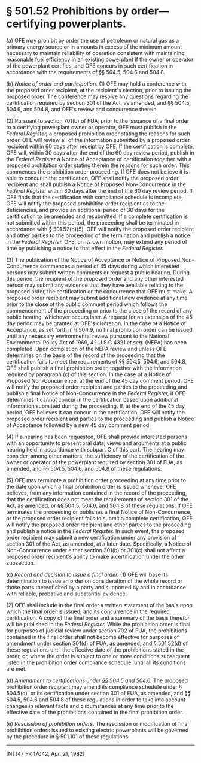 # § 501.52   Prohibitions by order—certifying powerplants.

(a) OFE may prohibit by order the use of petroleum or natural gas as a primary energy source or in amounts in excess of the minimum amount necessary to maintain reliability of operation consistent with maintaining reasonable fuel efficiency in an existing powerplant if the owner or operator of the powerplant certifies, and OFE concurs in such certification in accordance with the requirements of §§ 504.5, 504.6 and 504.8.


(b) *Notice of order and participation.* (1) OFE may hold a conference with the proposed order recipient, at the recipient's election, prior to issuing the proposed order. The conference may resolve any questions regarding the certification required by section 301 of the Act, as amended, and §§ 504.5, 504.6, and 504.8, and OFE's review and concurrence therein.


(2) Pursuant to section 701(b) of FUA, prior to the issuance of a final order to a certifying powerplant owner or operator, OFE must publish in the _Federal Register,_ a proposed prohibition order stating the reasons for such order. OFE will review all of the information submitted by a proposed order recipient within 60 days after receipt by OFE. If the certification is complete, OFE will, within 30 days after the end of the 60 day review period, publish in the _Federal Register_ a Notice of Acceptance of certification together with a proposed prohibition order stating therein the reasons for such order. This commences the prohibition order proceeding. If OFE does not believe it is able to concur in the certification, OFE shall notify the proposed order recipient and shall publish a Notice of Proposed Non-Concurrence in the _Federal Register_ within 30 days after the end of the 60 day review period. If OFE finds that the certification with compliance schedule is incomplete, OFE will notify the proposed prohibition order recipient as to the deficiencies, and provide an additional period of 30 days for the certification to be amended and resubmitted. If a complete certification is not submitted within this period, the proceeding shall be terminated in accordance with § 501.52(b)(5). OFE will notify the proposed order recipient and other parties to the proceeding of the termination and publish a notice in the _Federal Register._ OFE, on its own motion, may extend any period of time by publishing a notice to that effect in the _Federal Register._

(3) The publication of the Notice of Acceptance or Notice of Proposed Non-Concurrence commences a period of 45 days during which interested persons may submit written comments or request a public hearing. During this period, the recipient of the proposed order and any other interested person may submit any evidence that they have available relating to the proposed order, the certification or the concurrence that OFE must make. A proposed order recipient may submit additional new evidence at any time prior to the close of the public comment period which follows the commencement of the proceeding or prior to the close of the record of any public hearing, whichever occurs later. A request for an extension of the 45 day period may be granted at OFE's discretion. In the case of a Notice of Acceptance, as set forth in § 504.9, no final prohibition order can be issued until any necessary environmental review pursuant to the National Environmental Policy Act of 1969, 42 U.S.C 4321 *et seq.* (NEPA) has been completed. Upon completion of the NEPA review and unless OFE determines on the basis of the record of the proceeding that the certification fails to meet the requirements of §§ 504.5, 504.6, and 504.8, OFE shall publish a final prohibition order, together with the information required by paragraph (c) of this section. In the case of a Notice of Proposed Non-Concurrence, at the end of the 45 day comment period, OFE will notify the proposed order recipient and parties to the proceeding and publish a final Notice of Non-Concurrence in the _Federal Register,_ if OFE determines it cannot concur in the certification based upon additional information submitted during the proceeding. If, at the end of the 45 day period, OFE believes it can concur in the certification, OFE will notify the proposed order recipient and parties to the proceeding and publish a Notice of Acceptance followed by a new 45 day comment period.


(4) If a hearing has been requested, OFE shall provide interested persons with an opportunity to present oral data, views and arguments at a public hearing held in accordance with subpart C of this part. The hearing may consider, among other matters, the sufficiency of the certification of the owner or operator of the powerplant required by section 301 of FUA, as amended, and §§ 504.5, 504.6, and 504.8 of these regulations.


(5) OFE may terminate a prohibition order proceeding at any time prior to the date upon which a final prohibition order is issued whenever OFE believes, from any information contained in the record of the proceeding, that the certification does not meet the requirements of section 301 of the Act, as amended, or §§ 504.5, 504.6, and 504.8 of these regulations. If OFE terminates the proceeding or publishes a final Notice of Non-Concurrence, or the proposed order recipient fails to submit a complete certification, OFE will notify the proposed order recipient and other parties to the proceeding and publish a notice in the _Federal Register._ In such event, the proposed order recipient may submit a new certification under any provision of section 301 of the Act, as amended, at a later date. Specifically, a Notice of Non-Concurrence under either section 301(b) or 301(c) shall not affect a proposed order recipient's ability to make a certification under the other subsection.


(c) *Record and decision to issue a final order.* (1) OFE will base its determination to issue an order on consideration of the whole record or those parts thereof cited by a party and supported by and in accordance with reliable, probative and substantial evidence.


(2) OFE shall include in the final order a written statement of the basis upon which the final order is issued, and its concurrence in the required certification. A copy of the final order and a summary of the basis therefor will be published in the _Federal Register._ While the prohibition order is final for purposes of judicial review under section 702 of FUA, the prohibitions contained in the final order shall not become effective for purposes of amendment under section 301(d) of FUA, as amended, and § 501.52(d) of these regulations until the effective date of the prohibitions stated in the order, or, where the order is subject to one or more conditions subsequent listed in the prohibition order compliance schedule, until all its conditions are met.


(d) *Amendment to certifications under §§ 504.5 and 504.6.* The proposed prohibition order recipient may amend its compliance schedule under § 504.5(d), or its certification under section 301 of FUA, as amended, and §§ 504.5, 504.6 and 504.8 of these regulations in order to take into account changes in relevant facts and circumstances at any time prior to the effective date of the prohibitions contained in the final prohibition order.


(e) *Rescission of prohibition orders.* The rescission or modification of final prohibition orders issued to existing electric powerplants will be governed by the procedure in § 501.101 of these regulations.



---

[N] [47 FR 17042, Apr. 21, 1982] 




